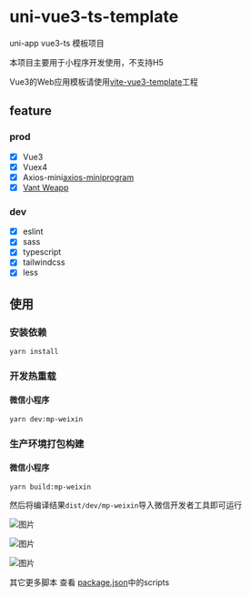 # uni-vue3-ts-template
uni-app vue3-ts 模板项目

本项目主要用于小程序开发使用，不支持H5

Vue3的Web应用模板请使用[vite-vue3-template](https://github.com/ATQQ/vite-vue3-template)工程
## feature
### prod
* [x] Vue3
* [x] Vuex4
* [x] Axios-mini[axios-miniprogram](https://github.com/fluffff/axios-miniprogram#readme)
* [x] [Vant Weapp](https://vant-contrib.gitee.io/vant-weapp/#/home)

### dev
* [x] eslint
* [x] sass
* [x] typescript
* [x] tailwindcss
* [x] less
## 使用
### 安装依赖
```
yarn install
```

### 开发热重载
#### 微信小程序
```
yarn dev:mp-weixin
```

### 生产环境打包构建
#### 微信小程序
```
yarn build:mp-weixin
```

然后将编译结果`dist/dev/mp-weixin`导入微信开发者工具即可运行


![图片](https://img.cdn.sugarat.top/mdImg/MTYzNzQxNjc3MjA4Mw==637416772083)

![图片](https://img.cdn.sugarat.top/mdImg/MTYzNzQxNjg4MTUwNA==637416881504)

![图片](https://img.cdn.sugarat.top/mdImg/MTYzNzQxNjY3OTY0NQ==637416679645)


其它更多脚本 查看 [package.json](./package.json)中的scripts
